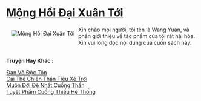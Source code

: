 <a href="https://truyentiki.com/mong-hoi-dai-xuan-toi.33607/" title="Mộng Hồi Đại Xuân Tới"><h1>Mộng Hồi Đại Xuân Tới</h1></a><div style="display:table"><img align="right" style="float: left; padding: 10px;" src="https://truyentiki.com/a/img/str/src/mong-hoi-dai-xuan-toi-1591156325.jpg" alt="Mộng Hồi Đại Xuân Tới">Xin chào mọi người, tôi tên là Wang Yuan, và phần giới thiệu về tác phẩm của tôi rất hài hòa. Xin vui lòng đọc nội dung của cuốn sách này.</div><p><br><b>Truyện Hay Khác :</b></p><a href="https://truyentiki.com/dan-vo-doc-ton.33606/" alt="Đan Võ Độc Tôn">Đan Võ Độc Tôn</a><br/><a href="https://github.com/nownovels/top500/tree/master/truyenhay/33724/" alt="Cái Thế Chiến Thần Tiêu Xé Trời">Cái Thế Chiến Thần Tiêu Xé Trời</a><br/><a href="https://github.com/nownovels/top500/tree/master/truyenhay/33593/" alt="Muôn Đời Đệ Nhất Cuồng Thần">Muôn Đời Đệ Nhất Cuồng Thần</a><br/><a href="https://github.com/nownovels/top500/tree/master/truyenhay/33453/" alt="Tuyệt Phẩm Cuồng Thiếu Hệ Thống">Tuyệt Phẩm Cuồng Thiếu Hệ Thống</a><br/>
